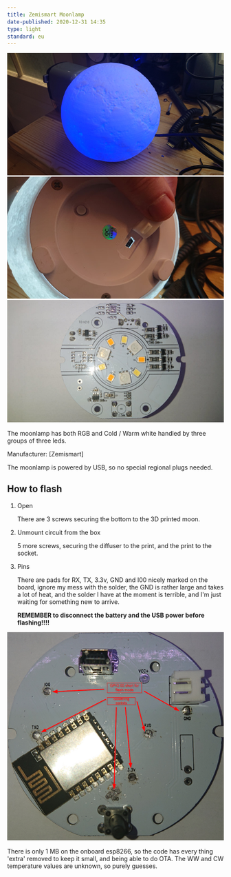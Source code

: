 ```yaml
---
title: Zemismart Moonlamp
date-published: 2020-12-31 14:35
type: light
standard: eu
---
```


  ![Product image](/assets/images/Zemismart-Moonlamp/Moonlamp.jpg "Product Image")
  ![Bottom view](/assets/images/Zemismart-Moonlamp/BottomView.jpg "Bottom View")
  ![LED Layout](/assets/images/Zemismart-Moonlamp/LEDLayout.jpg "Bottom View")

The moonlamp has both RGB and Cold / Warm white handled by three groups of three leds.

Manufacturer: [Zemismart]

The moonlamp is powered by USB, so no special regional plugs needed.

## How to flash

1. Open

   There are 3 screws securing the bottom to the 3D printed moon.
  
2. Unmount circuit from the box

   5 more screws, securing the diffuser to the print, and the print to the socket.

3. Pins

   There are pads for RX, TX, 3.3v, GND and I00 nicely marked on the board, ignore my mess with the solder, the GND is rather large and takes a lot of heat, and the solder I have at the moment is terrible, and I'm just waiting for something new to arrive.

   **REMEMBER to disconnect the battery and the USB power before flashing!!!!**

  ![Soldering points](/assets/images/Zemismart-Moonlamp/SolderingPoints.png "Soldering Points")

There is only 1 MB on the onboard esp8266, so the code has every thing 'extra' removed to keep it small, and being able to do OTA.
The WW and CW temperature values are unknown, so purely guesses.
